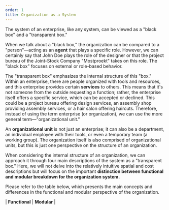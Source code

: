 ```yaml
---
order: 1
title: Organization as a System
---
```


The system of an enterprise, like any system, can be viewed as a "black box" and a "transparent box."

When we talk about a "black box," the organization can be compared to a "person"—acting as an **agent** that plays a specific role. However, we can certainly say that John Doe plays the role of the designer or that the project bureau of the Joint-Stock Company "Mostproekt" takes on this role. The "black box" focuses on external or role-based behavior.

The "transparent box" emphasizes the internal structure of this "box." Within an enterprise, there are people organized with tools and resources, and this enterprise provides certain **services** to others. This means that it's not someone from the outside requesting a function; rather, the enterprise itself offers a specific service, which can be accepted or declined. This could be a project bureau offering design services, an assembly shop providing assembly services, or a hair salon offering haircuts. Therefore, instead of using the term enterprise (or organization), we can use the more general term—"organizational unit."

An **organizational unit** is not just an enterprise; it can also be a department, an individual employee with their tools, or even a temporary team (a working group). The organization itself is also comprised of organizational units, but this is just one perspective on the structure of an organization.

When considering the internal structure of an organization, we can approach it through four main descriptions of the system as a "transparent box." Here, we will not delve into the relatively intuitive spatial and cost descriptions but will focus on the important **distinction between functional and modular breakdown for the organization system.**

Please refer to the table below, which presents the main concepts and differences in the functional and modular perspective of the organization.

| **Functional** | **Modular** |